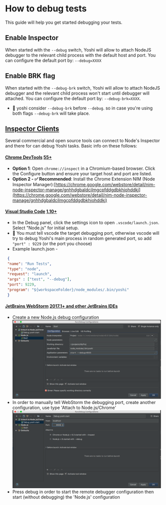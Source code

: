 # How to debug tests
This guide will help you get started debugging your tests.

## Enable Inspector
When started with the `--debug` switch, Yoshi will allow to attach NodeJS debugger to the relevant child process with the default host and port.
You can configure the default port by: `--debug=XXXX`

## Enable BRK flag
When started with the `--debug-brk` switch, Yoshi will allow to attach NodeJS debugger and the relevant child process won't start until debugger will attached.
You can configure the default port by: `--debug-brk=XXXX`.

- 📌 yoshi consider `--debug-brk` before `--debug`. so in case you're using both flags `--debug-brk` will take place.

## [Inspector Clients](https://nodejs.org/en/docs/guides/debugging-getting-started/#inspector-clients)

Several commercial and open source tools can connect to Node's Inspector and there for can debug Yoshi tasks. Basic info on these follows:

#### [Chrome DevTools](https://github.com/ChromeDevTools/devtools-frontend)  [55+](https://nodejs.org/en/docs/guides/debugging-getting-started/#chrome-devtools-55)

-   **Option 1**: Open  `chrome://inspect` in a Chromium-based browser. Click the Configure button and ensure your target host and port are listed.
-   **Option 2 - ✅ Recommended**: Install the Chrome Extension NIM (Node Inspector Manager):[https://chrome.google.com/webstore/detail/nim-node-inspector-manage/gnhhdgbaldcilmgcpfddgdbkhjohddkj](https://chrome.google.com/webstore/detail/nim-node-inspector-manage/gnhhdgbaldcilmgcpfddgdbkhjohddkj)


#### [Visual Studio Code](https://github.com/microsoft/vscode)  [1.10+](https://nodejs.org/en/docs/guides/debugging-getting-started/#visual-studio-code-1-10)

- In the Debug panel, click the settings icon to open  `.vscode/launch.json`. Select "Node.js" for initial setup.
- 📌 You must tell vscode the target debugging port, otherwise vscode will try to debug Yoshi's main process in random generated port, so add `"port" : 9229` (or the port you choose)
 - Example launch.json -

```json
 {
 "name": "Run Tests",
 "type": "node",
 "request": "launch",
 "args" : ["test", "--debug"],
 "port": 9229,
 "program": "${workspaceFolder}/node_modules/.bin/yoshi"
 }
```
#### [JetBrains WebStorm](https://www.jetbrains.com/webstorm/)  [2017.1+ and other JetBrains IDEs](https://nodejs.org/en/docs/guides/debugging-getting-started/#jetbrains-webstorm-2017-1-and-other-jetbrains-ides)
- Create a new Node.js debug configuration
![image description](./assets/debug.png)  
- In order to manually tell WebStorm the debugging port, create another configuration, use type 'Attach to Node.js/Chrome'
![image description](./assets/remotedebug.png)
- Press debug in order to start the remote debugger configuration then start (without debugging) the 'Node.js' configuration
